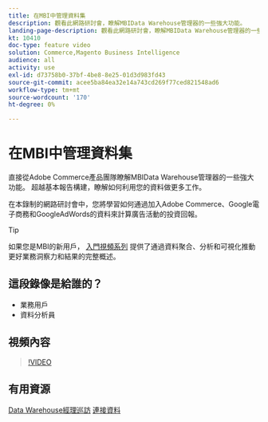 ```yaml
---
title: 在MBI中管理資料集
description: 觀看此網路研討會，瞭解MBIData Warehouse管理器的一些強大功能。
landing-page-description: 觀看此網路研討會，瞭解MBIData Warehouse管理器的一些強大功能。
kt: 10410
doc-type: feature video
solution: Commerce,Magento Business Intelligence
audience: all
activity: use
exl-id: d73758b0-37bf-4be8-8e25-01d3d983fd43
source-git-commit: acee5ba84ea32e14a743cd269f77ced821548ad6
workflow-type: tm+mt
source-wordcount: '170'
ht-degree: 0%

---
```


# 在MBI中管理資料集

直接從Adobe Commerce產品團隊瞭解MBIData Warehouse管理器的一些強大功能。 超越基本報告構建，瞭解如何利用您的資料做更多工作。

在本錄制的網路研討會中，您將學習如何通過加入Adobe Commerce、Google電子商務和GoogleAdWords的資料來計算廣告活動的投資回報。

>[!TIP]
>
>如果您是MBI的新用戶， [入門視頻系列](./../1-overview.md) 提供了通過資料聚合、分析和可視化推動更好業務洞察力和結果的完整概述。

## 這段錄像是給誰的？

- 業務用戶
- 資料分析員

## 視頻內容

>[!VIDEO](https://video.tv.adobe.com/v/342497?quality=12&learn=on)

## 有用資源

[Data Warehouse經理巡訪](https://docs.magento.com/mbi/data-analyst/data-warehouse-mgr/tour-dwm.html)
[連接資料](https://docs.magento.com/mbi/data-analyst/importing-data/connecting-data/connecting-data.html)
